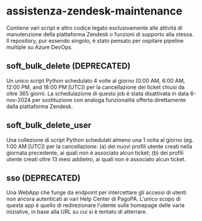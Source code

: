 # assistenza-zendesk-maintenance

Contiene vari script e altro codice legato esclusivamente alle attività di manutenzione della piattaforma Zendesk o funzioni di supporto alla stessa. Il repository, pur essendo singolo, è stato pensato per ospitare pipeline multiple su Azure DevOps.

## soft_bulk_delete (DEPRECATED)

Un unico script Python schedulato 4 volte al giorno (0:00 AM, 6:00 AM, 12:00 PM, and 18:00 PM [UTC]) per la cancellazione dei ticket chiusi da oltre 365 giorni. La schedulazione di questo job è stata disattivata in data 6-nov-2024 per sostituzione con analoga funzionalità offerta direttamente dalla piattaforma Zendesk.

## soft_bulk_delete_user

Una collezione di script Python schedulati almeno una 1 volta al giorno (eg. 1:00 AM [UTC]) per la cancellazione: (a) dei nuovi profili utente creati nella giornata precedente, ai quali non è associato alcun ticket; (b) dei profili utente creati oltre 13 mesi addietro, ai quali non è associato alcun ticket.

## sso (DEPRECATED)

Una WebApp che funge da endpoint per intercettare gli accessi di utenti non ancora autenticati ai vari Help Center di PagoPA. L'unico scopo di questa app è quello di redirezionare l'utente sulle homepage delle varie iniziative, in base alla URL su cui si è tentato di atterrare.
